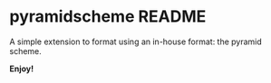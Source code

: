 # pyramidscheme README

A simple extension to format using an in-house format: the pyramid scheme.

**Enjoy!**
